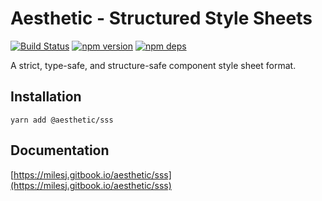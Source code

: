 # Aesthetic - Structured Style Sheets

[![Build Status](https://github.com/milesj/aesthetic/workflows/Build/badge.svg)](https://github.com/milesj/aesthetic/actions?query=branch%3Amaster)
[![npm version](https://badge.fury.io/js/%40aesthetic%sss.svg)](https://www.npmjs.com/package/@aesthetic/sss)
[![npm deps](https://david-dm.org/milesj/aesthetic.svg?path=packages/sss)](https://www.npmjs.com/package/@aesthetic/sss)

A strict, type-safe, and structure-safe component style sheet format.

## Installation

```
yarn add @aesthetic/sss
```

## Documentation

[https://milesj.gitbook.io/aesthetic/sss](https://milesj.gitbook.io/aesthetic/sss)
